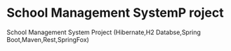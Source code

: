 # School Management SystemP roject
 School Management System Project (Hibernate,H2 Databse,Spring Boot,Maven,Rest,SpringFox)
